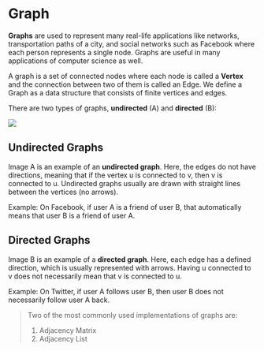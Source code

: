 # Graph

**Graphs** are used to represent many real-life applications like networks, transportation paths of a city, and social networks such as Facebook where each person represents a single node. Graphs are useful in many applications of computer science as well.

A graph is a set of connected nodes where each node is called a **Vertex** and the connection between two of them is called an Edge. We define a Graph as a data structure that consists of finite vertices and edges.

There are two types of graphs, **undirected** (A) and **directed** (B): 

![](https://www.researchgate.net/profile/Valeria_Fionda/publication/50591619/figure/fig3/AS:667872535773189@1536244629217/a-An-example-of-undirected-graph-and-b-an-example-of-directed-graph.png)


## Undirected Graphs
Image A is an example of an **undirected graph**. Here, the edges do not have directions, meaning that if the vertex u is connected to v, then v is connected to u.
Undirected graphs usually are drawn with straight lines between the vertices (no arrows).

Example: On Facebook, if user A is a friend of user B, that automatically means that user B is a friend of user A.

## Directed Graphs
Image B is an example of a **directed graph**. Here, each edge has a defined direction, which is usually represented with arrows. Having u connected to v does not necessarily mean that v is connected to u.

Example: On Twitter, if user A follows user B, then user B does not necessarily follow user A back.

> Two of the most commonly used implementations of graphs are:
> 1. Adjacency Matrix
> 2. Adjacency List

